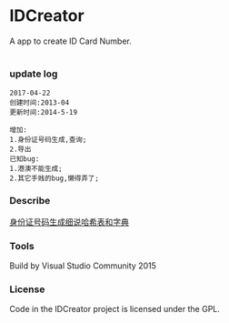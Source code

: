 # IDCreator
A app to create ID Card Number.
#

### update log

```text
2017-04-22
创建时间:2013-04
更新时间:2014-5-19

增加:
1.身份证号码生成,查询;
2.导出
已知bug:
1.港澳不能生成;
2.其它手贱的bug,懒得弄了;
```

### Describe

[身份证号码生成细说哈希表和字典](https://blog.99diary.com/2013/07/22/身份证号码生成细说哈希表和字典/)

### Tools

Build by Visual Studio Community 2015

### License

Code in the IDCreator project is licensed under the GPL.


